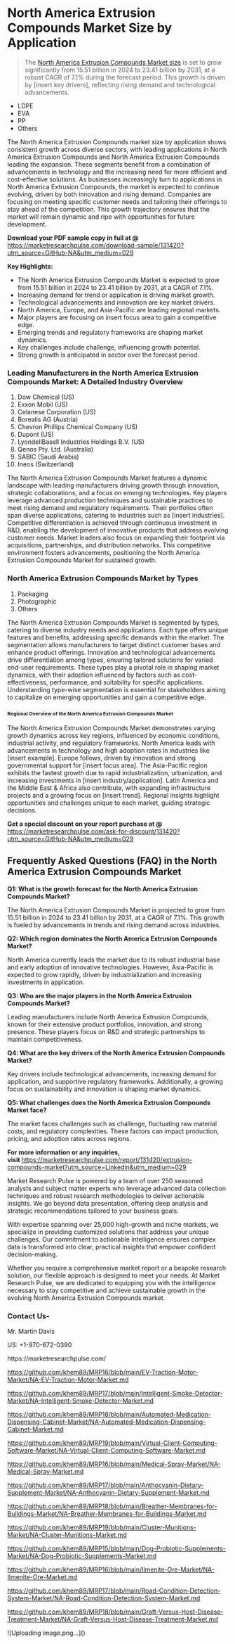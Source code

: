 <h1>North America Extrusion Compounds Market&nbsp;Size by Application</h1><blockquote><p>The <a href="https://marketresearchpulse.com/download-sample/131420?utm_source=GitHub-NA&amp;utm_medium=029">North America Extrusion Compounds Market size</a> is set to grow significantly from 15.51 billion in 2024 to 23.41 billion by 2031, at a robust CAGR of 7.1% during the forecast period. This growth is driven by [insert key drivers], reflecting rising demand and technological advancements.</p></blockquote><ul><li>LDPE<li> EVA<li> PP<li> Others</li></ul><p>The North America Extrusion Compounds market size by application shows consistent growth across diverse sectors, with leading applications in North America Extrusion Compounds and North America Extrusion Compounds leading the expansion. These segments benefit from a combination of advancements in technology and the increasing need for more efficient and cost-effective solutions. As businesses increasingly turn to applications in North America Extrusion Compounds, the market is expected to continue evolving, driven by both innovation and rising demand. Companies are focusing on meeting specific customer needs and tailoring their offerings to stay ahead of the competition. This growth trajectory ensures that the market will remain dynamic and ripe with opportunities for future development.</p><p><strong>Download your PDF sample copy in full at @ </strong><a href="https://marketresearchpulse.com/download-sample/131420?utm_source=GitHub-NA&amp;utm_medium=029">https://marketresearchpulse.com/download-sample/131420?utm_source=GitHub-NA&amp;utm_medium=029</a></p><p><strong>Key Highlights: </strong></p><ul><li>The North America Extrusion Compounds Market is expected to grow from 15.51 billion in 2024 to 23.41 billion by 2031, at a CAGR of 7.1%.</li><li>Increasing demand for trend or application is driving market growth.</li><li>Technological advancements and innovation are key market drivers.</li><li>North America, Europe, and Asia-Pacific are leading regional markets.</li><li>Major players are focusing on insert focus area to gain a competitive edge.</li><li>Emerging trends and regulatory frameworks are shaping market dynamics.</li><li>Key challenges include challenge, influencing growth potential.</li><li>Strong growth is anticipated in sector over the forecast period.</li></ul><h3>Leading Manufacturers in the North America Extrusion Compounds Market: A Detailed Industry Overview</h3><ol><li>Dow Chemical (US)</li><li>Exxon Mobil (US)</li><li>Celanese Corporation (US)</li><li>Borealis AG (Austria)</li><li>Chevron Phillips Chemical Company (US)</li><li>Dupont (US)</li><li>LyondellBasell Industries Holdings B.V. (US)</li><li>Qenos Pty. Ltd. (Australia)</li><li>SABIC (Saudi Arabia)</li><li>Ineos (Switzerland)</li></ol><div class="flex max-w-full flex-col flex-grow"><div class="min-h-8 text-message flex w-full flex-col items-end gap-2 whitespace-normal break-words [.text-message+&amp;]:mt-5" dir="auto" data-message-author-role="assistant" data-message-id="fd8432e4-4910-450d-b182-61b7bfb0a01f" data-message-model-slug="gpt-4o"><div class="flex w-full flex-col gap-1 empty:hidden first:pt-[3px]"><div class="markdown prose w-full break-words dark:prose-invert light"><p>The North America Extrusion Compounds Market features a dynamic landscape with leading manufacturers driving growth through innovation, strategic collaborations, and a focus on emerging technologies. Key players leverage advanced production techniques and sustainable practices to meet rising demand and regulatory requirements. Their portfolios often span diverse applications, catering to industries such as [insert industries]. Competitive differentiation is achieved through continuous investment in R&amp;D, enabling the development of innovative products that address evolving customer needs. Market leaders also focus on expanding their footprint via acquisitions, partnerships, and distribution networks. This competitive environment fosters advancements, positioning the North America Extrusion Compounds Market for sustained growth.</p></div></div></div></div><h3>North America Extrusion Compounds Market by Types</h3><ol><li>Packaging<li> Photographic<li> Others</li></ol><div class="flex max-w-full flex-col flex-grow"><div class="min-h-8 text-message flex w-full flex-col items-end gap-2 whitespace-normal break-words [.text-message+&amp;]:mt-5" dir="auto" data-message-author-role="assistant" data-message-id="084470be-0bb7-4664-bddf-5156b4f41249" data-message-model-slug="gpt-4o-mini"><div class="flex w-full flex-col gap-1 empty:hidden first:pt-[3px]"><div class="markdown prose w-full break-words dark:prose-invert light"><p>The North America Extrusion Compounds Market is segmented by types, catering to diverse industry needs and applications. Each type offers unique features and benefits, addressing specific demands within the market. The segmentation allows manufacturers to target distinct customer bases and enhance product offerings. Innovation and technological advancements drive differentiation among types, ensuring tailored solutions for varied end-user requirements. These types play a pivotal role in shaping market dynamics, with their adoption influenced by factors such as cost-effectiveness, performance, and suitability for specific applications. Understanding type-wise segmentation is essential for stakeholders aiming to capitalize on emerging opportunities and gain a competitive edge.</p></div></div></div></div><h3><span style="font-size: 11px;">Regional Overview of the North America Extrusion Compounds Market</span></h3><div class="flex max-w-full flex-col flex-grow"><div class="min-h-8 text-message flex w-full flex-col items-end gap-2 whitespace-normal break-words [.text-message+&amp;]:mt-5" dir="auto" data-message-author-role="assistant" data-message-id="e9038762-ce64-4e30-91c9-9bd413514231" data-message-model-slug="gpt-4o-mini"><div class="flex w-full flex-col gap-1 empty:hidden first:pt-[3px]"><div class="markdown prose w-full break-words dark:prose-invert light"><p>The North America Extrusion Compounds Market demonstrates varying growth dynamics across key regions, influenced by economic conditions, industrial activity, and regulatory frameworks. North America leads with advancements in technology and high adoption rates in industries like [insert example]. Europe follows, driven by innovation and strong governmental support for [insert focus area]. The Asia-Pacific region exhibits the fastest growth due to rapid industrialization, urbanization, and increasing investments in [insert industry/application]. Latin America and the Middle East &amp; Africa also contribute, with expanding infrastructure projects and a growing focus on [insert trend]. Regional insights highlight opportunities and challenges unique to each market, guiding strategic decisions.</p></div></div></div></div><p><strong>Get a special discount on your report purchase at @ </strong><a href="https://marketresearchpulse.com/ask-for-discount/131420?utm_source=GitHub-NA&amp;utm_medium=029">https://marketresearchpulse.com/ask-for-discount/131420?utm_source=GitHub-NA&amp;utm_medium=029</a></p><h2>Frequently Asked Questions (FAQ) in the North America Extrusion Compounds Market</h2><p><strong>Q1: What is the growth forecast for the North America Extrusion Compounds Market?</strong></p><p>The North America Extrusion Compounds Market is projected to grow from 15.51 billion in 2024 to 23.41 billion by 2031, at a CAGR of 7.1%. This growth is fueled by advancements in trends and rising demand across industries.</p><p><strong>Q2: Which region dominates the North America Extrusion Compounds Market?</strong></p><p>North America currently leads the market due to its robust industrial base and early adoption of innovative technologies. However, Asia-Pacific is expected to grow rapidly, driven by industrialization and increasing investments in application.</p><p><strong>Q3: Who are the major players in the North America Extrusion Compounds Market?</strong></p><p>Leading manufacturers include North America Extrusion Compounds, known for their extensive product portfolios, innovation, and strong presence. These players focus on R&amp;D and strategic partnerships to maintain competitiveness.</p><p><strong>Q4: What are the key drivers of the North America Extrusion Compounds Market?</strong></p><p>Key drivers include technological advancements, increasing demand for application, and supportive regulatory frameworks. Additionally, a growing focus on sustainability and innovation is shaping market dynamics.</p><p><strong>Q5: What challenges does the North America Extrusion Compounds Market face?</strong></p><p>The market faces challenges such as challenge, fluctuating raw material costs, and regulatory complexities. These factors can impact production, pricing, and adoption rates across regions.</p><p><strong>For more information or any inquiries, visit&nbsp;</strong><a href="https://marketresearchpulse.com/report/131420/extrusion-compounds-market?utm_source=Linkedin&utm_medium=029">https://marketresearchpulse.com/report/131420/extrusion-compounds-market?utm_source=Linkedin&utm_medium=029</a></p><p>Market Research Pulse is powered by a team of over 250 seasoned analysts and subject matter experts who leverage advanced data collection techniques and robust research methodologies to deliver actionable insights. We go beyond data presentation, offering deep analysis and strategic recommendations tailored to your business goals.</p><p>With expertise spanning over 25,000 high-growth and niche markets, we specialize in providing customized solutions that address your unique challenges. Our commitment to actionable intelligence ensures complex data is transformed into clear, practical insights that empower confident decision-making.</p><p>Whether you require a comprehensive market report or a bespoke research solution, our flexible approach is designed to meet your needs. At Market Research Pulse, we are dedicated to equipping you with the intelligence necessary to stay competitive and achieve sustainable growth in the evolving North America Extrusion Compounds market.</p><h3><strong>Contact Us-</strong></h3><p>Mr. Martin Davis</p><p>US: +1-970-672-0390</p><p>https://marketresearchpulse.com/</p><p><a href="https://github.com/khem89/MRP16/blob/main/EV-Traction-Motor-Market/NA-EV-Traction-Motor-Market.md">https://github.com/khem89/MRP16/blob/main/EV-Traction-Motor-Market/NA-EV-Traction-Motor-Market.md</a></p><p><a href="https://github.com/khem89/MRP17/blob/main/Intelligent-Smoke-Detector-Market/NA-Intelligent-Smoke-Detector-Market.md">https://github.com/khem89/MRP17/blob/main/Intelligent-Smoke-Detector-Market/NA-Intelligent-Smoke-Detector-Market.md</a></p><p><a href="https://github.com/khem89/MRP18/blob/main/Automated-Medication-Dispensing-Cabinet-Market/NA-Automated-Medication-Dispensing-Cabinet-Market.md">https://github.com/khem89/MRP18/blob/main/Automated-Medication-Dispensing-Cabinet-Market/NA-Automated-Medication-Dispensing-Cabinet-Market.md</a></p><p><a href="https://github.com/khem89/MRP19/blob/main/Virtual-Client-Computing-Software-Market/NA-Virtual-Client-Computing-Software-Market.md">https://github.com/khem89/MRP19/blob/main/Virtual-Client-Computing-Software-Market/NA-Virtual-Client-Computing-Software-Market.md</a></p><p><a href="https://github.com/khem89/MRP16/blob/main/Medical-Spray-Market/NA-Medical-Spray-Market.md">https://github.com/khem89/MRP16/blob/main/Medical-Spray-Market/NA-Medical-Spray-Market.md</a></p><p><a href="https://github.com/khem89/MRP17/blob/main/Anthocyanin-Dietary-Supplement-Market/NA-Anthocyanin-Dietary-Supplement-Market.md">https://github.com/khem89/MRP17/blob/main/Anthocyanin-Dietary-Supplement-Market/NA-Anthocyanin-Dietary-Supplement-Market.md</a></p><p><a href="https://github.com/khem89/MRP18/blob/main/Breather-Membranes-for-Buildings-Market/NA-Breather-Membranes-for-Buildings-Market.md">https://github.com/khem89/MRP18/blob/main/Breather-Membranes-for-Buildings-Market/NA-Breather-Membranes-for-Buildings-Market.md</a></p><p><a href="https://github.com/khem89/MRP19/blob/main/Cluster-Munitions-Market/NA-Cluster-Munitions-Market.md">https://github.com/khem89/MRP19/blob/main/Cluster-Munitions-Market/NA-Cluster-Munitions-Market.md</a></p><p><a href="https://github.com/khem89/MRP15/blob/main/Dog-Probiotic-Supplements-Market/NA-Dog-Probiotic-Supplements-Market.md">https://github.com/khem89/MRP15/blob/main/Dog-Probiotic-Supplements-Market/NA-Dog-Probiotic-Supplements-Market.md</a></p><p><a href="https://github.com/khem89/MRP16/blob/main/Ilmenite-Ore-Market/NA-Ilmenite-Ore-Market.md">https://github.com/khem89/MRP16/blob/main/Ilmenite-Ore-Market/NA-Ilmenite-Ore-Market.md</a></p><p><a href="https://github.com/khem89/MRP17/blob/main/Road-Condition-Detection-System-Market/NA-Road-Condition-Detection-System-Market.md">https://github.com/khem89/MRP17/blob/main/Road-Condition-Detection-System-Market/NA-Road-Condition-Detection-System-Market.md</a></p><p><a href="https://github.com/khem89/MRP18/blob/main/Graft-Versus-Host-Disease-Treatment-Market/NA-Graft-Versus-Host-Disease-Treatment-Market.md">https://github.com/khem89/MRP18/blob/main/Graft-Versus-Host-Disease-Treatment-Market/NA-Graft-Versus-Host-Disease-Treatment-Market.md</a></p>
![Uploading image.png…]()

